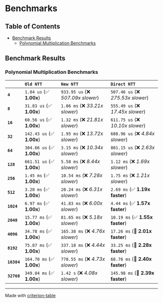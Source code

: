 # Benchmarks

## Table of Contents

- [Benchmark Results](#benchmark-results)
  - [Polynomial Multiplication Benchmarks](#polynomial-multiplication-benchmarks)

## Benchmark Results

### Polynomial Multiplication Benchmarks

|             | `Old NTT`                  | `New NTT`                         | `Direct NTT`                      |
| :---------- | :------------------------- | :-------------------------------- | :-------------------------------- |
| **`4`**     | `1.84 us` (✅ **1.00x**)   | `933.95 us` (❌ _507.09x slower_) | `507.46 us` (❌ _275.53x slower_) |
| **`8`**     | `31.83 us` (✅ **1.00x**)  | `1.06 ms` (❌ _33.21x slower_)    | `555.49 us` (❌ _17.45x slower_)  |
| **`16`**    | `60.56 us` (✅ **1.00x**)  | `1.32 ms` (❌ _21.81x slower_)    | `611.75 us` (❌ _10.10x slower_)  |
| **`32`**    | `142.43 us` (✅ **1.00x**) | `1.95 ms` (❌ _13.72x slower_)    | `688.96 us` (❌ _4.84x slower_)   |
| **`64`**    | `304.66 us` (✅ **1.00x**) | `3.15 ms` (❌ _10.34x slower_)    | `801.15 us` (❌ _2.63x slower_)   |
| **`128`**   | `661.51 us` (✅ **1.00x**) | `5.58 ms` (❌ _8.44x slower_)     | `1.12 ms` (❌ _1.69x slower_)     |
| **`256`**   | `1.45 ms` (✅ **1.00x**)   | `10.54 ms` (❌ _7.28x slower_)    | `1.75 ms` (❌ _1.21x slower_)     |
| **`512`**   | `3.20 ms` (✅ **1.00x**)   | `20.24 ms` (❌ _6.31x slower_)    | `2.69 ms` (✅ **1.19x faster**)   |
| **`1024`**  | `6.97 ms` (✅ **1.00x**)   | `41.83 ms` (❌ _6.00x slower_)    | `4.44 ms` (✅ **1.57x faster**)   |
| **`2048`**  | `15.77 ms` (✅ **1.00x**)  | `81.65 ms` (❌ _5.18x slower_)    | `10.19 ms` (✅ **1.55x faster**)  |
| **`4096`**  | `34.78 ms` (✅ **1.00x**)  | `165.38 ms` (❌ _4.76x slower_)   | `17.26 ms` (🚀 **2.01x faster**)  |
| **`8192`**  | `75.87 ms` (✅ **1.00x**)  | `337.18 ms` (❌ _4.44x slower_)   | `33.25 ms` (🚀 **2.28x faster**)  |
| **`16384`** | `164.70 ms` (✅ **1.00x**) | `778.55 ms` (❌ _4.73x slower_)   | `68.76 ms` (🚀 **2.40x faster**)  |
| **`32768`** | `349.04 ms` (✅ **1.00x**) | `1.42 s` (❌ _4.08x slower_)      | `145.98 ms` (🚀 **2.39x faster**) |

---

Made with [criterion-table](https://github.com/nu11ptr/criterion-table)
